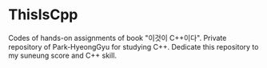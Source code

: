 # ThisIsCpp
Codes of hands-on assignments of book "이것이 C++이다". Private repository of Park-HyeongGyu for studying C++. Dedicate this repository to my suneung score and C++ skill.
